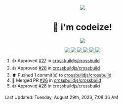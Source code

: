 <p align="center">
    <img src="https://avatars.githubusercontent.com/u/63158950?s=400&u=dd76c829ae30921e131dcbe7c830dc368e2d6e8a&v=4" />
</p>

<h1 align="center">
    👋 i'm codeize!
</h1>

<p align="center">
  <a href="https://skillicons.dev">
    <img align="center" src="https://skillicons.dev/icons?i=discord,bots,ts,nodejs,mysql,postgresql,react,nextjs,tailwindcss" />
  </a>
</p>

<p align="center">
  <a href="https://discord.com/users/668423998777982997">
    <img src="https://nocache.advaith.workers.dev?url=https://img.shields.io/endpoint?url=https://dev.discordprofiles.me/api/badge/status/668423998777982997?simple=true" />
    <img src="https://nocache.advaith.workers.dev?url=https://img.shields.io/endpoint?url=https://dev.discordprofiles.me/api/badge/vscode/668423998777982997" />
    <img src="https://nocache.advaith.workers.dev?url=https://img.shields.io/endpoint?url=https://dev.discordprofiles.me/api/badge/playing/668423998777982997" />
    <img src="https://nocache.advaith.workers.dev?url=https://img.shields.io/endpoint?url=https://dev.discordprofiles.me/api/badge/spotify/668423998777982997" />
    <img src="https://komarev.com/ghpvc/?username=codeize" />
    <img src="https://hits.link/hits?url=https%3A%2F%2Fgithub.com%2FCodeize" />
  </a>
</p>

<!--RECENT_ACTIVITY:start-->
1. 👍 Approved [#27](https://github.com/crossbuildjs/crossbuild/pull/27#pullrequestreview-1598707902) in [crossbuildjs/crossbuild](https://github.com/crossbuildjs/crossbuild)<br>
2. 👍 Approved [#28](https://github.com/crossbuildjs/crossbuild/pull/28#pullrequestreview-1598705965) in [crossbuildjs/crossbuild](https://github.com/crossbuildjs/crossbuild)<br>
3. ⬆️ Pushed 1 commit(s) to [crossbuildjs/crossbuild](https://github.com/crossbuildjs/crossbuild)<br>
4. 🎉 Merged PR [#26](https://github.com/crossbuildjs/crossbuild/pull/26) in [crossbuildjs/crossbuild](https://github.com/crossbuildjs/crossbuild)<br>
5. 👍 Approved [#26](https://github.com/crossbuildjs/crossbuild/pull/26#pullrequestreview-1597103802) in [crossbuildjs/crossbuild](https://github.com/crossbuildjs/crossbuild)<br>
<!--RECENT_ACTIVITY:end-->

<!--RECENT_ACTIVITY:last_update-->
Last Updated: Tuesday, August 29th, 2023, 7:08:36 AM
<!--RECENT_ACTIVITY:last_update_end-->
